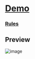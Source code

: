 # [Demo](https://conways-game-of-life-7USTIN.vercel.app/)
### [Rules](https://en.wikipedia.org/wiki/Conway%27s_Game_of_Life#Rules)

## Preview
![image](https://user-images.githubusercontent.com/81305164/140618013-673ba75f-3015-444a-9618-f371785be934.png)
